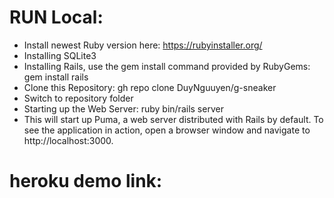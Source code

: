 # RUN Local:
* Install newest Ruby version here: https://rubyinstaller.org/ 
* Installing SQLite3
* Installing Rails, use the gem install command provided by RubyGems:   gem install rails
* Clone this Repository:     gh repo clone DuyNguuyen/g-sneaker
* Switch to repository folder
* Starting up the Web Server:    ruby bin/rails server
* This will start up Puma, a web server distributed with Rails by default. To see the application in action, open a browser window and navigate to http://localhost:3000.


# heroku demo link:
